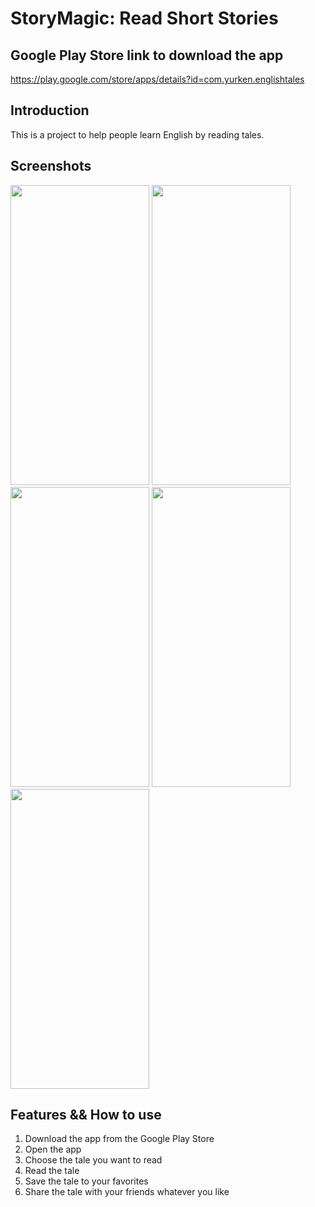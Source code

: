 # StoryMagic: Read Short Stories

## Google Play Store link to download the app

https://play.google.com/store/apps/details?id=com.yurken.englishtales

## Introduction

This is a project to help people learn English by reading tales.

## Screenshots

<div>
<img src="https://github.com/yurkenn/english-tales/assets/69719126/33022e1a-7149-4a88-8819-752b45645a20" width="222" height="480" />
<img src="https://github.com/yurkenn/english-tales/assets/69719126/1bb6e5b5-9161-4147-898c-b74646273fbd" width="222" height="480" />
<img src="https://github.com/yurkenn/english-tales/assets/69719126/05b52717-ebe3-4d86-9614-df49da50f472" width="222" height="480" />
<img src="https://github.com/yurkenn/english-tales/assets/69719126/98243e26-1988-4c23-baf7-6a34ff3aebbb" width="222" height="480" />
<img src="https://github.com/yurkenn/english-tales/assets/69719126/4a173b9b-95ee-479b-9f22-55b73ceca700" width="222" height="480" />
</div>

## Features && How to use

1. Download the app from the Google Play Store
2. Open the app
3. Choose the tale you want to read
4. Read the tale
5. Save the tale to your favorites
6. Share the tale with your friends whatever you like
